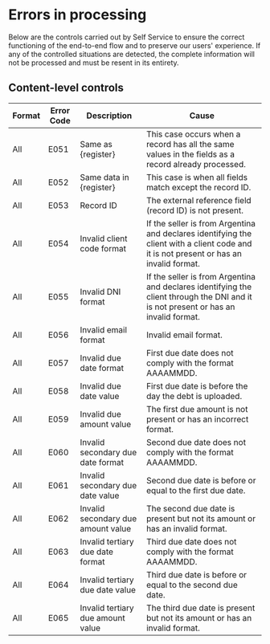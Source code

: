 # Errors in processing

Below are the controls carried out by Self Service to ensure the correct functioning of the end-to-end flow and to preserve our users' experience. If any of the controlled situations are detected, the complete information will not be processed and must be resent in its entirety.

## Content-level controls

| Format | Error Code | Description                                         | Cause                                                                                    |
|--------|------------|-----------------------------------------------------|------------------------------------------------------------------------------------------|
| All    | E051       | Same as {register}                                  | This case occurs when a record has all the same values in the fields as a record already processed. |
| All    | E052       | Same data in {register}                             | This case is when all fields match except the record ID.                                 |
| All    | E053       | Record ID                                           | The external reference field (record ID) is not present.                                   |
| All    | E054       | Invalid client code format                          | If the seller is from Argentina and declares identifying the client with a client code and it is not present or has an invalid format. |
| All    | E055       | Invalid DNI format                                  | If the seller is from Argentina and declares identifying the client through the DNI and it is not present or has an invalid format. |
| All    | E056       | Invalid email format                                | Invalid email format.                                                                    |
| All    | E057       | Invalid due date format                             | First due date does not comply with the format AAAAMMDD.                                   |
| All    | E058       | Invalid due date value                              | First due date is before the day the debt is uploaded.                                    |
| All    | E059       | Invalid due amount value                            | The first due amount is not present or has an incorrect format.                           |
| All    | E060       | Invalid secondary due date format                   | Second due date does not comply with the format AAAAMMDD.                                  |
| All    | E061       | Invalid secondary due date value                    | Second due date is before or equal to the first due date.                                  |
| All    | E062       | Invalid secondary due amount value                  | The second due date is present but not its amount or has an invalid format.                |
| All    | E063       | Invalid tertiary due date format                    | Third due date does not comply with the format AAAAMMDD.                                   |
| All    | E064       | Invalid tertiary due date value                     | Third due date is before or equal to the second due date.                                  |
| All    | E065       | Invalid tertiary due amount value                   | The third due date is present but not its amount or has an invalid format.                 |
